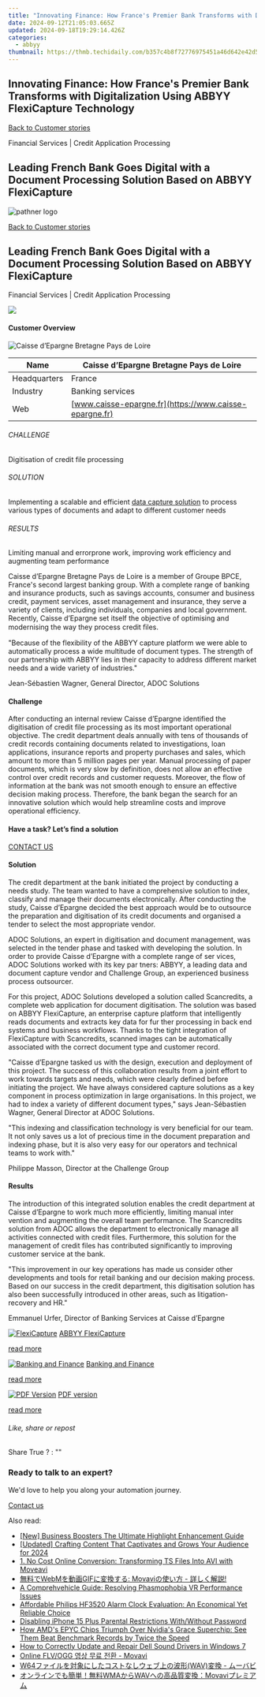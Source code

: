 ```yaml
---
title: "Innovating Finance: How France's Premier Bank Transforms with Digitalization Using ABBYY FlexiCapture Technology"
date: 2024-09-12T21:05:03.665Z
updated: 2024-09-18T19:29:14.426Z
categories:
  - abbyy
thumbnail: https://thmb.techidaily.com/b357c4b8f72776975451a46d642e42d569af6d435c0d587f7372c46c2b7924bd.jpg
---
```


## Innovating Finance: How France's Premier Bank Transforms with Digitalization Using ABBYY FlexiCapture Technology

[Back to Customer stories](https://tools.techidaily.com/abbyy/products/)

Financial Services | Credit Application Processing

## Leading French Bank Goes Digital with a Document Processing Solution Based on ABBYY FlexiCapture

![pathner logo](https://content.abbyy.com/-/media/project/abbyy/abbyy/logos-white/abbyy.png?h=40&iar=0&w=120)

[Back to Customer stories](https://tools.techidaily.com/abbyy/products/)

## Leading French Bank Goes Digital with a Document Processing Solution Based on ABBYY FlexiCapture

Financial Services | Credit Application Processing 

![](https://static1.abbyy.com/abbyycommedia/12629/caixa-logo-362x198.jpg) 

#### Customer Overview

![Caisse d’Epargne Bretagne Pays de Loire](https://static4.abbyy.com/abbyycommedia/14897/caisse-logo-260x80.jpg) 

| Name         | Caisse d’Epargne Bretagne Pays de Loire                |
| ------------ | ------------------------------------------------------ |
| Headquarters | France                                                 |
| Industry     | Banking services                                       |
| Web          | [www.caisse-epargne.fr](https://www.caisse-epargne.fr) |

###### CHALLENGE

Digitisation of credit file processing

###### SOLUTION

Implementing a scalable and efficient [data capture solution](https://tools.techidaily.com/abbyy/products/) to process various types of documents and adapt to different customer needs

###### RESULTS

Limiting manual and errorprone work, improving work efficiency and augmenting team performance

Caisse d’Epargne Bretagne Pays de Loire is a member of Groupe BPCE, France's second largest banking group. With a complete range of banking and insurance products, such as savings accounts, consumer and business credit, payment services, asset management and insurance, they serve a variety of clients, including individuals, companies and local government. Recently, Caisse d’Epargne set itself the objective of optimising and modernising the way they process credit ﬁles.

 "Because of the flexibility of the ABBYY capture platform we were able to automatically process a wide multitude of document types. The strength of our partnership with ABBYY lies in their capacity to address different market needs and a wide variety of industries."

 Jean-Sébastien Wagner, General Director, ADOC Solutions

#### Challenge

After conducting an internal review Caisse d’Epargne identified the digitisation of credit file processing as its most important operational objective. The credit department deals annually with tens of thousands of credit records containing documents related to investigations, loan applications, insurance reports and property purchases and sales, which amount to more than 5 million pages per year. Manual processing of paper documents, which is very slow by definition, does not allow an effective control over credit records and customer requests. Moreover, the flow of information at the bank was not smooth enough to ensure an effective decision making process. Therefore, the bank began the search for an innovative solution which would help streamline costs and improve operational efficiency. 

#### Have a task? Let’s find a solution

[CONTACT US](https://tools.techidaily.com/abbyy/products/) 

#### Solution

The credit department at the bank initiated the project by conducting a needs study. The team wanted to have a comprehensive solution to index, classify and manage their documents electronically. After conducting the study, Caisse d’Epargne decided the best approach would be to outsource the preparation and digitisation of its credit documents and organised a tender to select the most appropriate vendor.

ADOC Solutions, an expert in digitisation and document management, was selected in the tender phase and tasked with developing the solution. In order to provide Caisse d’Epargne with a complete range of ser vices, ADOC Solutions worked with its key par tners: ABBYY, a leading data and document capture vendor and Challenge Group, an experienced business process outsourcer.

For this project, ADOC Solutions developed a solution called Scancredits, a complete web application for document digitisation. The solution was based on ABBYY FlexiCapture, an enterprise capture platform that intelligently reads documents and extracts key data for fur ther processing in back end systems and business workflows. Thanks to the tight integration of FlexiCapture with Scancredits, scanned images can be automatically associated with the correct document type and customer record.

"Caisse d’Epargne tasked us with the design, execution and deployment of this project. The success of this collaboration results from a joint effort to work towards targets and needs, which were clearly defined before initiating the project. We have always considered capture solutions as a key component in process optimization in large organisations. In this project, we had to index a variety of different document types," says Jean-Sébastien Wagner, General Director at ADOC Solutions.

 "This indexing and classification technology is very beneficial for our team. It not only saves us a lot of precious time in the document preparation and indexing phase, but it is also very easy for our operators and technical teams to work with."

 Philippe Masson, Director at the Challenge Group

#### Results

The introduction of this integrated solution enables the credit department at Caisse d’Epargne to work much more efficiently, limiting manual inter vention and augmenting the overall team performance. The Scancredits solution from ADOC allows the department to electronically manage all activities connected with credit files. Furthermore, this solution for the management of credit files has contributed significantly to improving customer service at the bank.

 "This improvement in our key operations has made us consider other developments and tools for retail banking and our decision making process. Based on our success in the credit department, this digitisation solution has also been successfully introduced in other areas, such as litigation-recovery and HR."

 Emmanuel Urfer, Director of Banking Services at Caisse d’Epargne

[![FlexiCapture](https://static2.abbyy.com/abbyycommedia/21380/4-flexicapture.jpg)](https://tools.techidaily.com/abbyy/products/) [ABBYY FlexiCapture](https://tools.techidaily.com/abbyy/products/) 

[read more](https://tools.techidaily.com/abbyy/products/) 

[![Banking and Finance](https://static4.abbyy.com/abbyycommedia/14358/8-banking-and-finance.jpg)](https://tools.techidaily.com/abbyy/products/) [Banking and Finance](https://tools.techidaily.com/abbyy/products/) 

[read more](https://tools.techidaily.com/abbyy/products/) 

[![PDF Version](https://static2.abbyy.com/abbyycommedia/15357/cs-caisse-360x162-2.jpg)](https://static5.abbyy.com/abbyycommedia/5095/cs-caisse-epargne%5Fbanking%5Fe.pdf "PDF version") [PDF version](https://static5.abbyy.com/abbyycommedia/5095/cs-caisse-epargne%5Fbanking%5Fe.pdf "PDF version") 

[read more](https://static5.abbyy.com/abbyycommedia/5095/cs-caisse-epargne%5Fbanking%5Fe.pdf "PDF version") 

###### Like, share or repost

Share  True ?  : "" 

### Ready to talk to an expert?

We'd love to help you along your automation journey.

[Contact us](https://tools.techidaily.com/abbyy/products/)

<ins class="adsbygoogle"
     style="display:block"
     data-ad-format="autorelaxed"
     data-ad-client="ca-pub-7571918770474297"
     data-ad-slot="1223367746"></ins>

<ins class="adsbygoogle"
     style="display:block"
     data-ad-client="ca-pub-7571918770474297"
     data-ad-slot="8358498916"
     data-ad-format="auto"
     data-full-width-responsive="true"></ins>

<span class="atpl-alsoreadstyle">Also read:</span>
<div><ul>
<li><a href="https://instagram-clips.techidaily.com/new-business-boosters-the-ultimate-highlight-enhancement-guide/"><u>[New] Business Boosters The Ultimate Highlight Enhancement Guide</u></a></li>
<li><a href="https://instagram-video-recordings.techidaily.com/updated-crafting-content-that-captivates-and-grows-your-audience-for-2024/"><u>[Updated] Crafting Content That Captivates and Grows Your Audience for 2024</u></a></li>
<li><a href="https://solve-manuals.techidaily.com/1-no-cost-online-conversion-transforming-ts-files-into-avi-with-moveavi/"><u>1. No Cost Online Conversion: Transforming TS Files Into AVI with Moveavi</u></a></li>
<li><a href="https://solve-manuals.techidaily.com/1726227018906-webmgif-movavi/"><u>無料でWebMを動画GIFに変換する: Movaviの使い方 - 詳しく解説!</u></a></li>
<li><a href="https://ai-driven-video-production.techidaily.com/a-comprehvehicle-guide-resolving-phasmophobia-vr-performance-issues/"><u>A Comprehvehicle Guide: Resolving Phasmophobia VR Performance Issues</u></a></li>
<li><a href="https://buynow-reviews.techidaily.com/affordable-philips-hf3520-alarm-clock-evaluation-an-economical-yet-reliable-choice/"><u>Affordable Philips HF3520 Alarm Clock Evaluation: An Economical Yet Reliable Choice</u></a></li>
<li><a href="https://ios-unlock.techidaily.com/disabling-iphone-15-plus-parental-restrictions-withwithout-password-by-drfone-ios/"><u>Disabling iPhone 15 Plus Parental Restrictions With/Without Password</u></a></li>
<li><a href="https://desktop-recording.techidaily.com/how-amds-epyc-chips-triumph-over-nvidias-grace-superchip-see-them-beat-benchmark-records-by-twice-the-speed/"><u>How AMD's EPYC Chips Triumph Over Nvidia's Grace Superchip: See Them Beat Benchmark Records by Twice the Speed</u></a></li>
<li><a href="https://sound-issues.techidaily.com/how-to-correctly-update-and-repair-dell-sound-drivers-in-windows-7/"><u>How to Correctly Update and Repair Dell Sound Drivers in Windows 7</u></a></li>
<li><a href="https://solve-manuals.techidaily.com/online-flvogg-movavi/"><u>Online FLV/OGG 영상 무료 전환 - Movavi</u></a></li>
<li><a href="https://solve-manuals.techidaily.com/w64wav/"><u>W64ファイルを対象にしたコストなしウェブ上の波形(WAV)変換 - ムーバビ</u></a></li>
<li><a href="https://solve-manuals.techidaily.com/wmawavmovavi/"><u>オンラインでも簡単！無料WMAからWAVへの高品質変換：Movaviプレミアム</u></a></li>
</ul></div>

<!-- affiliate ads begin -->
<span id="1834903">
					<video width="864" height="1536" style="cursor:pointer"
           poster="//a.impactradius-go.com/display-clicktoplayimage/1834903.png"
           onclick="if(!this.playClicked){this.play();this.setAttribute('controls',true);this.playClicked=true;}">
	   <source src="//a.impactradius-go.com/display-ad/16836-1834903">
	   <img src="//a.impactradius-go.com/display-clicktoplayimage/1834903.png" style="border: none; height: 100%; width: 100%; object-fit: contain">
	</video>
	<div style="width:540px;text-align:center"><a href="javascript:window.open(decodeURIComponent('https%3A%2F%2F25home.pxf.io%2Fc%2F5597632%2F1834903%2F16836'), '_blank');void(0);">Click here</a></div>
</span>
<img height="0" width="0" src="https://imp.pxf.io/i/5597632/1834903/16836" style="position:absolute;visibility:hidden;" border="0" />
<!-- affiliate ads end -->

